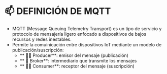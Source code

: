 # 📫 DEFINICIÓN DE MQTT
- MQTT (Message Queuing Telemetry Transport) es un tipo de servicio y protocolo de mensajería ligero enfocado a dispositivos de bajos recursos y redes inestables.
- Permite la comuinicación entre dispositivos IoT mediante un modelo de publicación/suscripción:
  - ** ✍🏻 Producer**: emisor del mensaje (publicación)
  - ** 🚗 Broker**: intermediario que transmite los mensajes
  - ** 🙋‍♂️ Consumer**: receptor del mensaje (suscripción)
